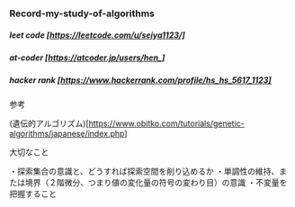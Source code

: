 ### Record-my-study-of-algorithms

##### leet code [https://leetcode.com/u/seiya1123/]
##### at-coder  [https://atcoder.jp/users/hen_]
##### hacker rank [https://www.hackerrank.com/profile/hs_hs_5617_1123]


参考

(遺伝的アルゴリズム)[https://www.obitko.com/tutorials/genetic-algorithms/japanese/index.php]

大切なこと

・探索集合の意識と、どうすれば探索空間を削り込めるか
・単調性の維持、または境界（２階微分、つまり値の変化量の符号の変わり目）の意識
・不変量を把握すること